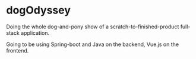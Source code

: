# dogOdyssey
Doing the whole dog-and-pony show of a scratch-to-finished-product full-stack application.

Going to be using Spring-boot and Java on the backend, Vue.js on the frontend.
